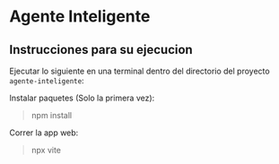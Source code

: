# Agente Inteligente

## Instrucciones para su ejecucion
Ejecutar lo siguiente en una terminal dentro del directorio del proyecto `agente-inteligente`:

Instalar paquetes (Solo la primera vez):

> npm install

Correr la app web:

> npx vite
